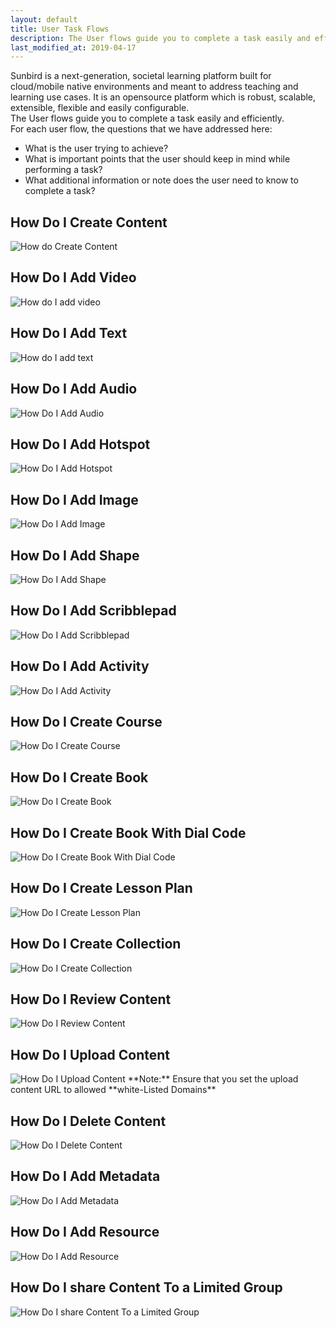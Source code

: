 ```yaml
---
layout: default
title: User Task Flows
description: The User flows guide you to complete a task easily and efficiently.
last_modified_at: 2019-04-17
---
```


Sunbird is a next-generation, societal learning platform built for cloud/mobile native environments and meant to address teaching and learning use cases.
It is an opensource platform which is robust, scalable, extensible, flexible and easily configurable.
<br>The User flows guide you to complete a task easily and efficiently.
<br>For each user flow, the questions that we have addressed here:

 * What is the user trying to achieve?
 * What is important points that the user should keep in mind while performing a task?
 * What additional information or note does the user need to know to complete a task?

## How Do I Create Content
<div class="img-magnifier-container">
    <img src="/assets/images/taskflow/create_content.svg" center alt="How do Create Content" class="img-fluid myimage" />
</div>

## How Do I Add Video
<img src="/assets/images/taskflow/adding_videos.svg" center alt="How do I add video" class="img-fluid" />

## How Do I Add Text
<img src="/assets/images/taskflow/adding_text.svg" center alt="How do I add text" class="img-fluid" />

## How Do I Add Audio
<img src="/assets/images/taskflow/adding_audio.svg" center alt="How Do I Add Audio" class="img-fluid" />

## How Do I Add Hotspot
<img src="/assets/images/taskflow/adding_hotspot.svg" center alt="How Do I Add Hotspot" class="img-fluid" />


## How Do I Add Image
<img src="/assets/images/taskflow/adding_image.svg" center alt="How Do I Add Image" class="img-fluid" />


## How Do I Add Shape
<img src="/assets/images/taskflow/adding_shape.svg" center alt="How Do I Add Shape" class="img-fluid" />


## How Do I Add Scribblepad
<img src="/assets/images/taskflow/adding_scribblepad.svg" center alt="How Do I Add Scribblepad" class="img-fluid" />


## How Do I Add Activity
<img src="/assets/images/taskflow/create_book_dialcode.svg" center alt="How Do I Add Activity" class="img-fluid" />


## How Do I Create Course
<img src="/assets/images/taskflow/create_course.svg" center alt="How Do I Create Course" class="img-fluid" />


## How Do I Create Book
<img src="/assets/images/taskflow/create_book.svg" center alt="How Do I Create Book" class="img-fluid" />


## How Do I Create Book With Dial Code
<img src="/assets/images/taskflow/create_book_dialcode.svg" center alt="How Do I Create Book With Dial Code" class="img-fluid" />


## How Do I Create Lesson Plan
<img src="/assets/images/taskflow/lesson_plan.svg" center alt="How Do I Create Lesson Plan" class="img-fluid" />

## How Do I Create Collection
<img src="/assets/images/taskflow/create_collection.svg" center alt="How Do I Create Collection" class="img-fluid" />

## How Do I Review Content
<img src="/assets/images/taskflow/reviewer_taskflow.svg" center alt="How Do I Review Content" class="img-fluid" />

## How Do I Upload Content
<img src="/assets/images/taskflow/upload_content.svg" center alt="How Do I Upload Content" class="img-fluid" />
**Note:** Ensure that you set the upload content URL to allowed **white-Listed Domains**

## How Do I Delete Content
<img src="/assets/images/taskflow/delete_content.svg" center alt="How Do I Delete Content" class="img-fluid" />

## How Do I Add Metadata
<img src="/assets/images/taskflow/adding_metadata.svg" center alt="How Do I Add Metadata" class="img-fluid" />

## How Do I Add Resource
<img src="/assets/images/taskflow/add_resources.svg" center alt="How Do I Add Resource" class="img-fluid" />

## How Do I share Content To a Limited Group
<img src="/assets/images/taskflow/limited_sharing.svg" center alt="How Do I share Content To a Limited Group" class="img-fluid" />
